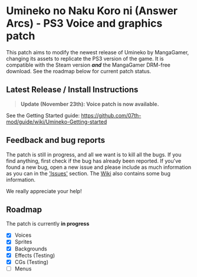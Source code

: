# Umineko no Naku Koro ni (Answer Arcs) - PS3 Voice and graphics patch

This patch aims to modify the newest release of Umineko by MangaGamer, changing its assets to replicate the PS3 version of the game.
It is compatible with the Steam version ***and*** the MangaGamer DRM-free download. See the roadmap below for current patch status.

## Latest Release / Install Instructions
> **Update (November 23th): Voice patch is now available.**

See the Getting Started guide: https://github.com/07th-mod/guide/wiki/Umineko-Getting-started

## Feedback and bug reports

The patch is still in progress, and all we want is to kill all the bugs. If you find anything, first check if the bug has already been reported. If you've found a new bug, open a new issue and please include as much information as you can in the ['Issues'](https://github.com/07th-mod/umineko-answer/issues) section. The [Wiki](https://github.com/07th-mod/umineko-answer/wiki) also contains some bug information.

We really appreciate your help!

## Roadmap

The patch is currently **in progress**

- [x] Voices
- [x] Sprites 
- [x] Backgrounds
- [x] Effects (Testing)
- [x] CGs (Testing)
- [ ] Menus
